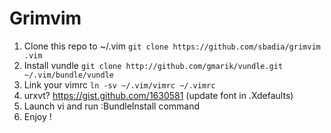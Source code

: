 # Grimvim
1. Clone this repo to ~/.vim `git clone https://github.com/sbadia/grimvim .vim`
2. Install vundle `git clone http://github.com/gmarik/vundle.git ~/.vim/bundle/vundle`
3. Link your vimrc `ln -sv ~/.vim/vimrc ~/.vimrc`
4. urxvt? https://gist.github.com/1630581 (update font in .Xdefaults)
5. Launch vi and run :BundleInstall command
6. Enjoy !
